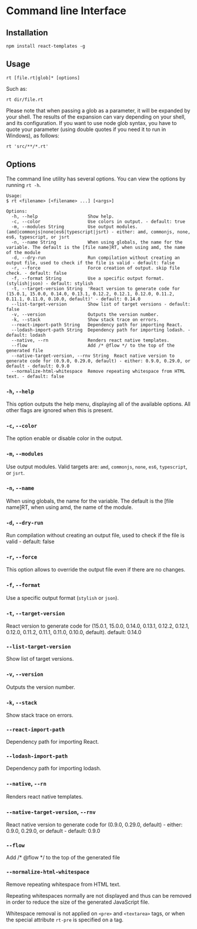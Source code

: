 # Command line Interface

## Installation
```shell
npm install react-templates -g
```

## Usage
```shell
rt [file.rt|glob]* [options]
```

Such as:
```shell
rt dir/file.rt
```

Please note that when passing a glob as a parameter, it will be expanded by your shell. 
The results of the expansion can vary depending on your shell, and its configuration. 
If you want to use node glob syntax, you have to quote your parameter (using double quotes if you need it to run in Windows), as follows:


```shell
rt 'src/**/*.rt'
```

## Options

The command line utility has several options. You can view the options by running `rt -h`.
```
Usage:
$ rt <filename> [<filename> ...] [<args>]

Options:
  -h, --help                   Show help.
  -c, --color                  Use colors in output. - default: true
  -m, --modules String         Use output modules. (amd|commonjs|none|es6|typescript|jsrt) - either: amd, commonjs, none, es6, typescript, or jsrt
  -n, --name String            When using globals, the name for the variable. The default is the [file name]RT, when using amd, the name of the module
  -d, --dry-run                Run compilation without creating an output file, used to check if the file is valid - default: false
  -r, --force                  Force creation of output. skip file check. - default: false
  -f, --format String          Use a specific output format. (stylish|json) - default: stylish
  -t, --target-version String  'React version to generate code for (15.0.1, 15.0.0, 0.14.0, 0.13.1, 0.12.2, 0.12.1, 0.12.0, 0.11.2, 0.11.1, 0.11.0, 0.10.0, default)' - default: 0.14.0
  --list-target-version        Show list of target versions - default: false
  -v, --version                Outputs the version number.
  -k, --stack                  Show stack trace on errors.
  --react-import-path String   Dependency path for importing React.
  --lodash-import-path String  Dependency path for importing lodash. - default: lodash
  --native, --rn               Renders react native templates.
  --flow                       Add /* @flow */ to the top of the generated file
  --native-target-version, --rnv String  React native version to generate code for (0.9.0, 0.29.0, default) - either: 0.9.0, 0.29.0, or default - default: 0.9.0
  --normalize-html-whitespace  Remove repeating whitespace from HTML text. - default: false
```

### `-h`, `--help`

This option outputs the help menu, displaying all of the available options. All other flags are ignored when this is present.

### `-c`, `--color`

The option enable or disable color in the output.

### `-m`, `--modules`

Use output modules. Valid targets are: `amd`, `commonjs`, `none`, `es6`, `typescript`, or `jsrt`.

### `-n`, `--name`

When using globals, the name for the variable. The default is the [file name]RT, when using amd, the name of the module.

### `-d`, `--dry-run`

Run compilation without creating an output file, used to check if the file is valid - default: false

### `-r`, `--force`

This option allows to override the output file even if there are no changes.

### `-f`, `--format`

Use a specific output format (`stylish` or `json`).

### `-t`, `--target-version`

React version to generate code for (15.0.1, 15.0.0, 0.14.0, 0.13.1, 0.12.2, 0.12.1, 0.12.0, 0.11.2, 0.11.1, 0.11.0, 0.10.0, default). default: 0.14.0

### `--list-target-version`

Show list of target versions.

### `-v`, `--version`

Outputs the version number.

### `-k`, `--stack`

Show stack trace on errors.

### `--react-import-path`

Dependency path for importing React.

### `--lodash-import-path`

Dependency path for importing lodash.

### `--native`, `--rn`

Renders react native templates.

### `--native-target-version`, `--rnv`

React native version to generate code for (0.9.0, 0.29.0, default) - either: 0.9.0, 0.29.0, or default - default: 0.9.0

### `--flow`

Add /* @flow */ to the top of the generated file

### `--normalize-html-whitespace`

Remove repeating whitespace from HTML text.

Repeating whitespaces normally are not displayed and thus can be removed in order to reduce
the size of the generated JavaScript file.

Whitespace removal is not applied on `<pre>` and `<textarea>` tags, or when the special attribute `rt-pre` is specified on a tag.

 
